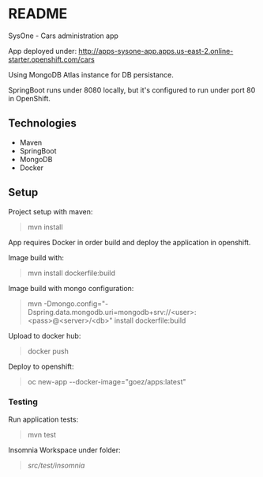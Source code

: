 # README #

SysOne - Cars administration app


App deployed under: http://apps-sysone-app.apps.us-east-2.online-starter.openshift.com/cars

Using MongoDB Atlas instance for DB persistance.

SpringBoot runs under 8080 locally, but it's configured to run under port 80 in OpenShift.


## Technologies ##

 - Maven
 - SpringBoot
 - MongoDB
 - Docker

## Setup ##

Project setup with maven:

> mvn install

App requires Docker in order build and deploy the application in openshift.

Image build with:

> mvn install dockerfile:build

Image build with mongo configuration:

> mvn -Dmongo.config="-Dspring.data.mongodb.uri=mongodb+srv://\<user\>:\<pass\>@\<server\>/\<db\>" install dockerfile:build

Upload to docker hub:

> docker push

Deploy to openshift:

> oc new-app --docker-image="goez/apps:latest"

### Testing ###

Run application tests:

> mvn test

Insomnia Workspace under folder:

> *src/test/insomnia*
